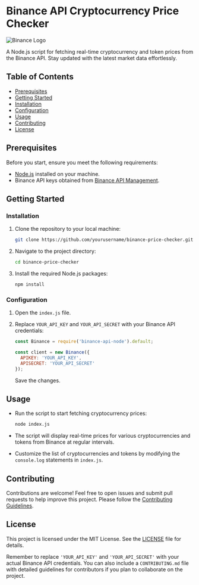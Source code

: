 # Binance API Cryptocurrency Price Checker

![Binance Logo](https://1000logos.net/wp-content/uploads/2022/03/Binance-logo.png)

A Node.js script for fetching real-time cryptocurrency and token prices from the Binance API. Stay updated with the latest market data effortlessly.

## Table of Contents

- [Prerequisites](#prerequisites)
- [Getting Started](#getting-started)
- [Installation](#installation)
- [Configuration](#configuration)
- [Usage](#usage)
- [Contributing](#contributing)
- [License](#license)

## Prerequisites

Before you start, ensure you meet the following requirements:

- [Node.js](https://nodejs.org/) installed on your machine.
- Binance API keys obtained from [Binance API Management](https://www.binance.com/en/my/settings/api-management).

## Getting Started

### Installation

1. Clone the repository to your local machine:

   ```bash
   git clone https://github.com/yourusername/binance-price-checker.git
   ```

2. Navigate to the project directory:

   ```bash
   cd binance-price-checker
   ```

3. Install the required Node.js packages:

   ```bash
   npm install
   ```

### Configuration

1. Open the `index.js` file.

2. Replace `YOUR_API_KEY` and `YOUR_API_SECRET` with your Binance API credentials:

   ```javascript
   const Binance = require('binance-api-node').default;

   const client = new Binance({
     APIKEY: 'YOUR_API_KEY',
     APISECRET: 'YOUR_API_SECRET'
   });
   ```

   Save the changes.

## Usage

- Run the script to start fetching cryptocurrency prices:

   ```bash
   node index.js
   ```

- The script will display real-time prices for various cryptocurrencies and tokens from Binance at regular intervals.

- Customize the list of cryptocurrencies and tokens by modifying the `console.log` statements in `index.js`.

## Contributing

Contributions are welcome! Feel free to open issues and submit pull requests to help improve this project. Please follow the [Contributing Guidelines](CONTRIBUTING.md).

## License

This project is licensed under the MIT License. See the [LICENSE](LICENSE) file for details.

Remember to replace `'YOUR_API_KEY'` and `'YOUR_API_SECRET'` with your actual Binance API credentials. You can also include a `CONTRIBUTING.md` file with detailed guidelines for contributors if you plan to collaborate on the project.
